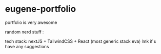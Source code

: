 # eugene-portfolio
portfolio is very awesome


random nerd stuff : 

tech stack: nextJS + TailwindCSS + React (most generic stack eva) lmk if u have any suggestions
